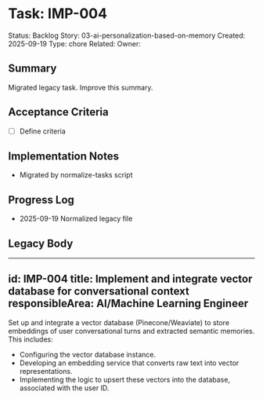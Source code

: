 # Task: IMP-004
Status: Backlog
Story: 03-ai-personalization-based-on-memory
Created: 2025-09-19
Type: chore
Related:
Owner:

## Summary
Migrated legacy task. Improve this summary.

## Acceptance Criteria
- [ ] Define criteria

## Implementation Notes
- Migrated by normalize-tasks script

## Progress Log
- 2025-09-19 Normalized legacy file

## Legacy Body

---
id: IMP-004
title: Implement and integrate vector database for conversational context
responsibleArea: AI/Machine Learning Engineer
---
Set up and integrate a vector database (Pinecone/Weaviate) to store embeddings of user conversational turns and extracted semantic memories. This includes:
- Configuring the vector database instance.
- Developing an embedding service that converts raw text into vector representations.
- Implementing the logic to upsert these vectors into the database, associated with the user ID.

